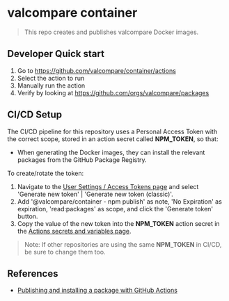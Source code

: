 # valcompare container

> This repo creates and publishes valcompare Docker images.

## Developer Quick start

1. Go to https://github.com/valcompare/container/actions
2. Select the action to run
3. Manually run the action
4. Verify by looking at https://github.com/orgs/valcompare/packages

## CI/CD Setup

The CI/CD pipeline for this repository uses a Personal Access Token with the correct scope, stored in an action secret called **NPM_TOKEN**, so that:

- When generating the Docker images, they can install the relevant packages from the GitHub Package Registry.

To create/rotate the token:

1. Navigate to the [User Settings / Access Tokens page](https://github.com/settings/tokens) and select 'Generate new token' | 'Generate new token (classic)'.
2. Add '@valcompare/container - npm publish' as note, 'No Expiration' as expiration, 'read:packages' as scope, and click the 'Generate token' button.
3. Copy the value of the new token into the **NPM_TOKEN** action secret in the [Actions secrets and variables page](https://github.com/valcompare/tools/settings/secrets/actions).

> Note: If other repositories are using the same **NPM_TOKEN** in CI/CD, be sure to change them too.

## References

- [Publishing and installing a package with GitHub Actions](https://docs.github.com/en/packages/managing-github-packages-using-github-actions-workflows/publishing-and-installing-a-package-with-github-actions)
